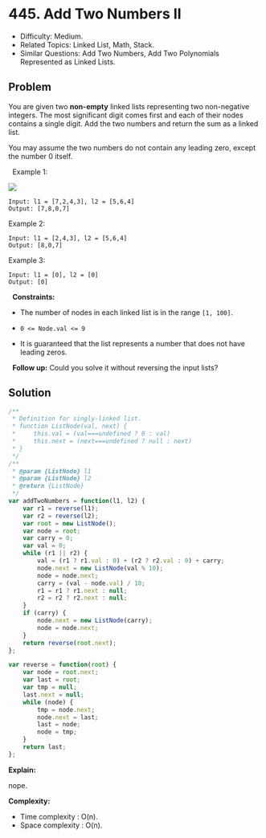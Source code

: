 # 445. Add Two Numbers II

- Difficulty: Medium.
- Related Topics: Linked List, Math, Stack.
- Similar Questions: Add Two Numbers, Add Two Polynomials Represented as Linked Lists.

## Problem

You are given two **non-empty** linked lists representing two non-negative integers. The most significant digit comes first and each of their nodes contains a single digit. Add the two numbers and return the sum as a linked list.

You may assume the two numbers do not contain any leading zero, except the number 0 itself.

 
Example 1:

![](https://assets.leetcode.com/uploads/2021/04/09/sumii-linked-list.jpg)

```
Input: l1 = [7,2,4,3], l2 = [5,6,4]
Output: [7,8,0,7]
```

Example 2:

```
Input: l1 = [2,4,3], l2 = [5,6,4]
Output: [8,0,7]
```

Example 3:

```
Input: l1 = [0], l2 = [0]
Output: [0]
```

 
**Constraints:**


	
- The number of nodes in each linked list is in the range `[1, 100]`.
	
- `0 <= Node.val <= 9`
	
- It is guaranteed that the list represents a number that does not have leading zeros.


 
**Follow up:** Could you solve it without reversing the input lists?


## Solution

```javascript
/**
 * Definition for singly-linked list.
 * function ListNode(val, next) {
 *     this.val = (val===undefined ? 0 : val)
 *     this.next = (next===undefined ? null : next)
 * }
 */
/**
 * @param {ListNode} l1
 * @param {ListNode} l2
 * @return {ListNode}
 */
var addTwoNumbers = function(l1, l2) {
    var r1 = reverse(l1);
    var r2 = reverse(l2);
    var root = new ListNode();
    var node = root;
    var carry = 0;
    var val = 0;
    while (r1 || r2) {
        val = (r1 ? r1.val : 0) + (r2 ? r2.val : 0) + carry;
        node.next = new ListNode(val % 10);
        node = node.next;
        carry = (val - node.val) / 10;
        r1 = r1 ? r1.next : null;
        r2 = r2 ? r2.next : null;
    }
    if (carry) {
        node.next = new ListNode(carry);
        node = node.next;
    }
    return reverse(root.next);
};

var reverse = function(root) {
    var node = root.next;
    var last = root;
    var tmp = null;
    last.next = null;
    while (node) {
        tmp = node.next;
        node.next = last;
        last = node;
        node = tmp;
    }
    return last;
};
```

**Explain:**

nope.

**Complexity:**

* Time complexity : O(n).
* Space complexity : O(n).
